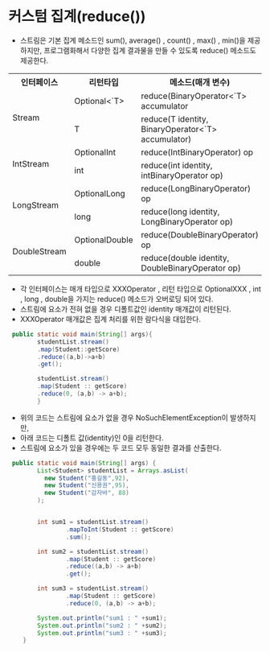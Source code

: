 # 커스텀 집계(reduce())

- 스트림은 기본 집계 메소드인 sum(), average() , count() , max() , min()을 제공하지만, 프로그램화해서 다양한 집계 결과물을
만들 수 있도록 reduce() 메소드도 제공한다.
  
<table>
<th>
인터페이스
</th>
<th>리턴타입</th>
<th>메소드(매개 변수)</th>
<tr>
<td rowspan="2">Stream</td>
<td> Optional<`T>  </td>
<td>reduce(BinaryOperator<`T> accumulator</td>
</tr>
<tr>
<td>T</td>
<td>reduce(T identity, BinaryOperator<`T> accumulator)</td>
</tr>
<tr>
<td rowspan="2">IntStream</td>
<td> OptionalInt  </td>
<td>reduce(IntBinaryOperator) op</td>
</tr>
<tr>
<td>int</td>
<td>reduce(int identity, intBinaryOperator op)</td>
</tr>

<tr>
<td rowspan="2">LongStream</td>
<td> OptionalLong  </td>
<td>reduce(LongBinaryOperator) op</td>
</tr>
<tr>
<td>long</td>
<td>reduce(long identity, LongBinaryOperator op)</td>
</tr>

<tr>
<td rowspan="2">DoubleStream</td>
<td> OptionalDouble  </td>
<td>reduce(DoubleBinaryOperator) op</td>
</tr>
<tr>
<td>double</td>
<td>reduce(double identity, DoubleBinaryOperator op)</td>
</tr>

</table>


- 각 인터페이스는 매개 타입으로 XXXOperator , 리턴 타입으로 OptionalXXX , int , long , double을 가지는 reduce() 메소드가 오버로딩 되어 있다.
- 스트림에 요소가 전혀 없을 경우 디폴트값인 identity  매개값이 리턴된다. 
- XXXOperator 매개값은 집계 처리를 위한 람다식을 대입한다. 

```java
 public static void main(String[] args){
        studentList.stream()
        .map(Student::getScore)
        .reduce((a,b)->a+b)
        .get();

        studentList.stream()
        .map(Student :: getScore)
        .reduce(0, (a,b) -> a+b);
        }
```
- 위의 코드는 스트림에 요소가 없을 경우 NoSuchElementException이 발생하지만,
- 아래 코드는 디폴트 값(identity)인 0을 리턴한다. 
- 스트림에 요소가 있을 경우에는 두 코드 모두 동일한 결과를 산출한다.

```java
 public static void main(String[] args) {
        List<Student> studentList = Arrays.asList(
          new Student("홍길동",92),
          new Student("신용권",95),
          new Student("감자바", 88)
        );


        int sum1 = studentList.stream()
                .mapToInt(Student :: getScore)
                .sum();

        int sum2 = studentList.stream()
                .map(Student :: getScore)
                .reduce((a,b) -> a+b)
                .get();

        int sum3 = studentList.stream()
                .map(Student :: getScore)
                .reduce(0, (a,b) -> a+b);

        System.out.println("sum1 : " +sum1);
        System.out.println("sum2 : " +sum2);
        System.out.println("sum3 : " +sum3);
    }
    
```